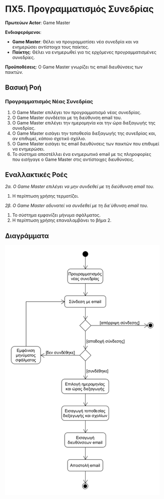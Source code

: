 # ΠΧ5. Προγραμματισμός Συνεδρίας

**Πρωτεύων Actor**: Game Master

**Ενδιαφερόμενοι**:
- **Game Master**: Θέλει να προγραμματίσει νέα συνεδρία και να ενημερώσει αντίστοιχα τους παίκτες.
- **Παίκτης**: Θέλει να ενημερωθεί για τις ερχόμενες προγραμματισμένες συνεδρίες.

**Προϋποθέσεις**: Ο Game Master γνωρίζει τις email διευθύνσεις των παικτών.

## Βασική Ροή

### Προγραμματισμός Νέας Συνεδρίας
1. Ο Game Master επιλέγει τον προγραμματισμό νέας συνεδρίας.
2. Ο Game Master συνδέεται με τη διεύθυνση email του.
3. Ο Game Master επιλέγει την ημερομηνία και την ώρα διεξαγωγής της συνεδρίας.
4. Ο Game Master εισάγει την τοποθεσία διεξαγωγής της συνεδρίας και, αν επιθυμεί, κάποιο σχετικό σχόλιο.
5. Ο Game Master εισάγει τις email διευθύνσεις των παικτών που επιθυμεί να ενημερώσει.
6. Το σύστημα αποστέλλει ένα ενημερωτικό email με τις πληροφορίες που εισήγαγε ο Game Master στις αντίστοιχες διευθύνσεις.

## Εναλλακτικές Ροές

*2α. Ο Game Master επιλέγει να μην συνδεθεί με τη διεύθυνση email του.*
1. Η περίπτωση χρήσης τερματίζει.

*2β. Ο Game Master αδυνατεί να συνδεθεί με τη διε΄ύθυνση email του.*
1. Το σύστημα εμφανίζει μήνυμα σφάλματος.
2. Η περίπτωση χρήσης επαναλαμβάνει το βήμα 2.

## Διαγράμματα

![Διάγραμμα δραστηριότητας - Προγραμματισμός Συνεδρίας](uml/requirements/activity-schedule-session.png)
